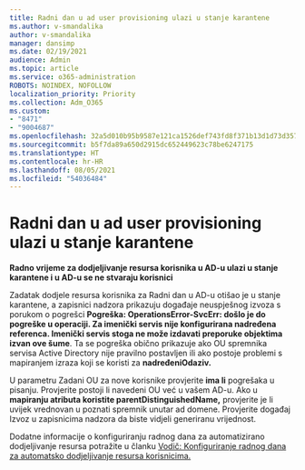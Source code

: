 ```yaml
---
title: Radni dan u ad user provisioning ulazi u stanje karantene
ms.author: v-smandalika
author: v-smandalika
manager: dansimp
ms.date: 02/19/2021
audience: Admin
ms.topic: article
ms.service: o365-administration
ROBOTS: NOINDEX, NOFOLLOW
localization_priority: Priority
ms.collection: Adm_O365
ms.custom:
- "8471"
- "9004687"
ms.openlocfilehash: 32a5d010b95b9587e121ca1526def743fd8f371b13d1d73d3578c692839edf19
ms.sourcegitcommit: b5f7da89a650d2915dc652449623c78be6247175
ms.translationtype: HT
ms.contentlocale: hr-HR
ms.lasthandoff: 08/05/2021
ms.locfileid: "54036484"
---
```

# <a name="workday-to-ad-user-provisioning-goes-into-quarantine-state"></a>Radni dan u ad user provisioning ulazi u stanje karantene

**Radno vrijeme za dodjeljivanje resursa korisnika u AD-u ulazi u stanje karantene i u AD-u se ne stvaraju korisnici**

Zadatak dodjele resursa korisnika za Radni dan u AD-u otišao je u stanje karantene, a zapisnici nadzora prikazuju događaje neuspješnog izvoza s porukom o pogrešci **Pogreška: OperationsError-SvcErr: došlo je do pogreške u operaciji. Za imenički servis nije konfigurirana nadređena referenca. Imenički servis stoga ne može izdavati preporuke objektima izvan ove šume**. Ta se pogreška obično prikazuje ako OU spremnika servisa Active Directory nije pravilno postavljen ili ako postoje problemi s mapiranjem izraza koji se koristi za **nadređeniOdaziv.**

U parametru Zadani OU za nove korisnike provjerite **ima li** pogrešaka u pisanju. Provjerite postoji li navedeni OU već u vašem AD-u. Ako u **mapiranju atributa koristite parentDistinguishedName,** provjerite je li uvijek vrednovan u poznati spremnik unutar ad domene. Provjerite događaj Izvoz u zapisnicima nadzora da biste vidjeli generiranu vrijednost.

Dodatne informacije o konfiguriranju radnog dana za automatizirano dodjeljivanje resursa potražite u članku [Vodič: Konfiguriranje radnog dana za automatsko dodjeljivanje resursa korisnicima.](https://docs.microsoft.com/azure/active-directory/saas-apps/workday-inbound-tutorial)

